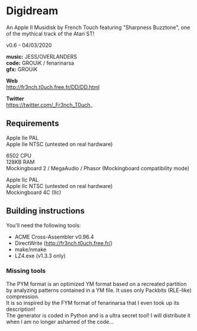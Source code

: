 # Digidream

An Apple II Musidisk by French Touch featuring "Sharpness Buzztone", one of the mythical track of the Atari ST!

v0.6 - 04/03/2020  
   
**music:** JESS/OVERLANDERS  
**code:** GROUiK / fenarinarsa  
**gfx:** GROUiK  


**Web**  
http://fr3nch.t0uch.free.fr/DD/DD.html 

**Twitter**  
https://twitter.com/_Fr3nch_T0uch_


## Requirements

Apple IIe PAL  
Apple IIe NTSC (untested on real hardware) 

6502 CPU  
128KB RAM  
Mockingboard 2 / MegaAudio / Phasor (Mockingboard compatibility mode) 

Apple IIc PAL  
Apple IIc NTSC (untested on real hardware)  
Mockingboard 4C (IIc)  


## Building instructions

You'll need the following tools:  
- ACME Cross-Assembler v0.96.4
- DirectWrite (http://fr3nch.t0uch.free.fr/)
- make/nmake  
- LZ4.exe (v1.3.3 only)  
 
### Missing tools

The PYM format is an optimized YM format based on a recreated partition by analyzing patterns contained in a YM file. It uses only Packbits (RLE-like) compression.  
It is so inspired by the FYM format of fenarinarsa that I even took up its description!   
The generator is coded in Python and is a ultra secret tool! I will distribute it when I am no longer ashamed of the code...
